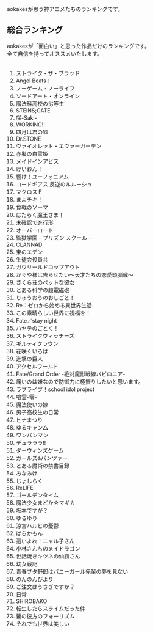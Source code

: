 aokakesが思う神アニメたちのランキングです。  

## 総合ランキング
aokakesが「面白い」と思った作品だけのランキングです。  
全て自信を持ってオススメいたします。  
<br>
1. ストライク・ザ・ブラッド
1. Angel Beats！
1. ノーゲーム・ノーライフ
1. ソードアート・オンライン
1. 魔法科高校の劣等生
1. STEINS;GATE
1. 咲-Saki-
1. WORKING!!
1. 四月は君の嘘
1. Dr.STONE
1. ヴァイオレット・エヴァーガーデン
1. 赤髪の白雪姫
1. メイドインアビス
1. けいおん！
1. 響け！ユーフォニアム
1. コードギアス 反逆のルルーシュ
1. マクロスＦ
1. まよチキ！
1. 食戟のソーマ
1. はたらく魔王さま！
1. 未確認で進行形
1. オーバーロード
1. 監獄学園 - プリズン スクール -
1. CLANNAD
1. 東のエデン
1. 生徒会役員共
1. ガウリールドロップアウト
1. かぐや様は告らせたい～天才たちの恋愛頭脳戦～
1. さくら荘のペットな彼女
1. とある科学の超電磁砲
1. りゅうおうのおしごと！
1. Re：ゼロから始める異世界生活
1. この素晴らしい世界に祝福を！
1. Fate／stay night
1. ハヤテのごとく！
1. ストライクウィッチーズ
1. ギルティクラウン
1. 花咲くいろは
1. 進撃の巨人
1. アクセルワールド
1. Fate/Grand Order -絶対魔獣戦線バビロニア-
1. 痛いのは嫌なので防御力に極振りしたいと思います。
1. ラブライブ！school idol project
1. 喰霊-零-
1. 魔法使いの嫁
1. 男子高校生の日常
1. ヒナまつり
1. ゆるキャン△
1. ワンパンマン
1. デュラララ!!
1. ダーウィンズゲーム
1. ガールズ&パンツァー
1. とある魔術の禁書目録
1. みなみけ
1. じょしらく
1. ReLIFE
1. ゴールデンタイム
1. 魔法少女まどか☆マギカ
1. 坂本ですが？
1. ゆるゆり
1. 涼宮ハルヒの憂鬱
1. ばらかもん
1. 這いよれ！ニャル子さん
1. 小林さんちのメイドラゴン
1. 世話焼きキツネの仙狐さん
1. 幼女戦記
1. 青春ブタ野郎はバニーガール先輩の夢を見ない
1. のんのんびより
1. ご注文はうさぎですか？
1. 日常
1. SHIROBAKO
1. 転生したらスライムだった件
1. 蒼の彼方のフォーリズム
1. それでも世界は美しい